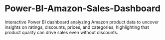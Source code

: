 # Power-BI-Amazon-Sales-Dashboard
Interactive Power BI dashboard analyzing Amazon product data to uncover insights on ratings, discounts, prices, and categories, highlighting that product quality can drive sales even without discounts.
